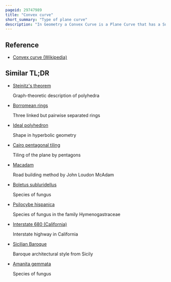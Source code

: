 ```yaml
---
pageid: 29747989
title: "Convex curve"
short_summary: "Type of plane curve"
description: "In Geometry a Convex Curve is a Plane Curve that has a Supporting Line through each of its Points. There are many other equivalent Definitions of these Curves dating back to Archimedes. Examples of Convex Curves include the convex Polygons the Boundaries of convex Sets and the Graphs of Convex Functions. Important Subclasses of Convex Curves include closed Convex curves the smooth Curves that are convex and the strictly convex Curves which have the additional Property of each supporting Line passing through a unique Point of the."
---
```


## Reference

- [Convex curve (Wikipedia)](https://en.wikipedia.org/?curid=29747989)

## Similar TL;DR

- [Steinitz's theorem](/tldr/en/steinitzs-theorem)

  Graph-theoretic description of polyhedra

- [Borromean rings](/tldr/en/borromean-rings)

  Three linked but pairwise separated rings

- [Ideal polyhedron](/tldr/en/ideal-polyhedron)

  Shape in hyperbolic geometry

- [Cairo pentagonal tiling](/tldr/en/cairo-pentagonal-tiling)

  Tiling of the plane by pentagons

- [Macadam](/tldr/en/macadam)

  Road building method by John Loudon McAdam

- [Boletus subluridellus](/tldr/en/boletus-subluridellus)

  Species of fungus

- [Psilocybe hispanica](/tldr/en/psilocybe-hispanica)

  Species of fungus in the family Hymenogastraceae

- [Interstate 680 (California)](/tldr/en/interstate-680-california)

  Interstate highway in California

- [Sicilian Baroque](/tldr/en/sicilian-baroque)

  Baroque architectural style from Sicily

- [Amanita gemmata](/tldr/en/amanita-gemmata)

  Species of fungus
